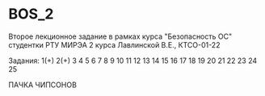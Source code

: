 # BOS_2
Второе лекционное задание в рамках курса "Безопасность ОС" студентки РТУ МИРЭА 2 курса Лавлинской В.Е., КТСО-01-22

Задания:
1(+) 2(+) 3 4 5 6 7 8 9 10 11 12 13 14 15 16 17 18 19 20 21 22 23 24 25


ПАЧКА ЧИПСОНОВ


